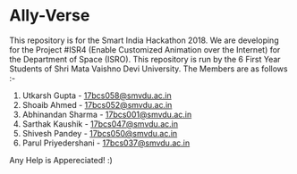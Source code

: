 # Ally-Verse
This repository is for the Smart India Hackathon 2018.
We are developing for the Project #ISR4 (Enable Customized Animation over the Internet) for the Department of Space (ISRO).
This repository is run by the 6 First Year Students of Shri Mata Vaishno Devi University.
The Members are as follows :-
1) Utkarsh Gupta                 -  17bcs058@smvdu.ac.in
2) Shoaib Ahmed                  -  17bcs052@smvdu.ac.in
3) Abhinandan Sharma             -  17bcs001@smvdu.ac.in
4) Sarthak Kaushik               -  17bcs047@smvdu.ac.in
5) Shivesh Pandey                -  17bcs050@smvdu.ac.in
6) Parul Priyedershani           -  17bcs037@smvdu.ac.in

Any Help is Appereciated! :)
